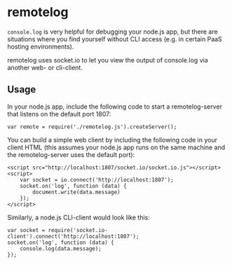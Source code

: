 # remotelog #


`console.log` is very helpful for debugging your node.js app, but there are situations where you find yourself without CLI access (e.g. in certain PaaS hosting environments).

remotelog uses socket.io to let you view the output of console.log via another web- or cli-client.

## Usage ##
In your node.js app, include the following code to start a remotelog-server that listens on the default port 1807:

	var remote = require('./remotelog.js').createServer();
	
You can build a simple web client by including the following code in your client HTML (this assumes your node.js app runs on the same machine and the remotelog-server uses the default port):

	<script src="http://localhost:1807/socket.io/socket.io.js"></script>
	<script>
		var socket = io.connect('http://localhost:1807');
	  	socket.on('log', function (data) {
			document.write(data.message)
		});
	</script>

Similarly, a node.js CLI-client would look like this:

	var socket = require('socket.io-client').connect('http://localhost:1807');
	socket.on('log', function (data) {
	    console.log(data.message);
	});
	